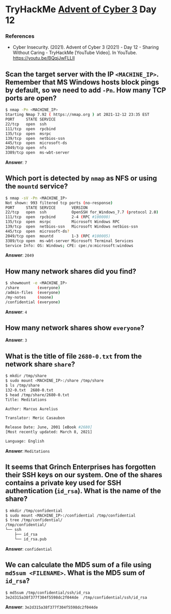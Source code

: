 # TryHackMe [Advent of Cyber 3](https://tryhackme.com/room/adventofcyber3) Day 12
### References
* Cyber Insecurity. (2021). Advent of Cyber 3 (2021) - Day 12 - Sharing Without Caring - TryHackMe [YouTube Video]. In YouTube. https://youtu.be/BQqjJwFLLII

## Scan the target server with the IP `<MACHINE_IP>`. Remember that MS Windows hosts block pings by default, so we need to add `-Pn`. How many TCP ports are open?
```bash
$ nmap -Pn <MACHINE_IP>
Starting Nmap 7.92 ( https://nmap.org ) at 2021-12-12 23:35 EST
PORT     STATE SERVICE
22/tcp   open  ssh
111/tcp  open  rpcbind
135/tcp  open  msrpc
139/tcp  open  netbios-ssn
445/tcp  open  microsoft-ds
2049/tcp open  nfs
3389/tcp open  ms-wbt-server
```

**Answer**: `7`
## Which port is detected by `nmap` as NFS or using the `mountd` service?
```bash
$ nmap -sV -Pn <MACHINE_IP>
Not shown: 993 filtered tcp ports (no-response)
PORT     STATE SERVICE       VERSION
22/tcp   open  ssh           OpenSSH for_Windows_7.7 (protocol 2.0)
111/tcp  open  rpcbind       2-4 (RPC #100000)
135/tcp  open  msrpc         Microsoft Windows RPC
139/tcp  open  netbios-ssn   Microsoft Windows netbios-ssn
445/tcp  open  microsoft-ds?
2049/tcp open  mountd        1-3 (RPC #100005)
3389/tcp open  ms-wbt-server Microsoft Terminal Services
Service Info: OS: Windows; CPE: cpe:/o:microsoft:windows
```

**Answer**: `2049`
## How many network shares did you find?
```bash
$ showmount -e <MACHINE_IP>
/share        (everyone)
/admin-files  (everyone)
/my-notes     (noone)
/confidential (everyone)
```

**Answer**: `4`
## How many network shares show `everyone`?
**Answer**: `3`
## What is the title of file `2680-0.txt` from the network share `share`?
```bash
$ mkdir /tmp/share
$ sudo mount <MACHINE_IP>:/share /tmp/share
$ ls /tmp/share
132-0.txt  2680-0.txt
$ head /tmp/share/2680-0.txt
Title: Meditations

Author: Marcus Aurelius

Translator: Meric Casaubon

Release Date: June, 2001 [eBook #2680]
[Most recently updated: March 8, 2021]

Language: English
```

**Answer**: `Meditations`
## It seems that Grinch Enterprises has forgotten their SSH keys on our system. One of the shares contains a private key used for SSH authentication (`id_rsa`). What is the name of the share?
```bash
$ mkdir /tmp/confidential
$ sudo mount <MACHINE_IP>:/confidential /tmp/confidential
$ tree /tmp/confidential/
/tmp/confidential/
└── ssh
    ├── id_rsa
    └── id_rsa.pub
```

**Answer**: `confidential`
## We can calculate the MD5 sum of a file using `md5sum <FILENAME>`. What is the MD5 sum of `id_rsa`?
```bash
$ md5sum /tmp/confidential/ssh/id_rsa
3e2d315a38f377f304f5598dc2f044de  /tmp/confidential/ssh/id_rsa
```

**Answer**: `3e2d315a38f377f304f5598dc2f044de`